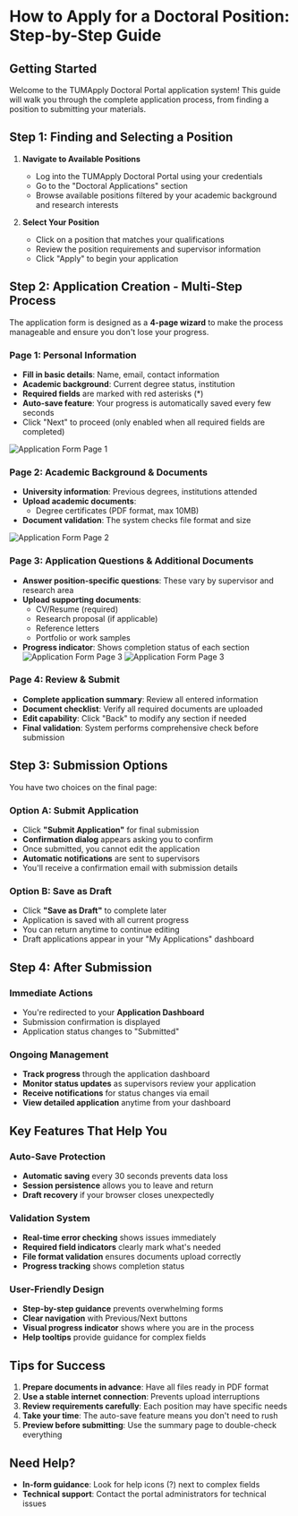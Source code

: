 # How to Apply for a Doctoral Position: Step-by-Step Guide

## Getting Started

Welcome to the TUMApply Doctoral Portal application system! This guide will walk you through the complete application process, from finding a position to submitting your materials.

## Step 1: Finding and Selecting a Position

1. **Navigate to Available Positions**
   - Log into the TUMApply Doctoral Portal using your credentials
   - Go to the "Doctoral Applications" section
   - Browse available positions filtered by your academic background and research interests

2. **Select Your Position**
   - Click on a position that matches your qualifications
   - Review the position requirements and supervisor information
   - Click "Apply" to begin your application

## Step 2: Application Creation - Multi-Step Process

The application form is designed as a **4-page wizard** to make the process manageable and ensure you don't lose your progress.

### Page 1: Personal Information
- **Fill in basic details**: Name, email, contact information
- **Academic background**: Current degree status, institution
- **Required fields** are marked with red asterisks (*)
- **Auto-save feature**: Your progress is automatically saved every few seconds
- Click "Next" to proceed (only enabled when all required fields are completed)

![Application Form Page 1](images/application-form-page1.png)

### Page 2: Academic Background & Documents
- **University information**: Previous degrees, institutions attended
- **Upload academic documents**: 
  - Degree certificates (PDF format, max 10MB)
- **Document validation**: The system checks file format and size

![Application Form Page 2](images/application-form-page2.png)

### Page 3: Application Questions & Additional Documents
- **Answer position-specific questions**: These vary by supervisor and research area
- **Upload supporting documents**:
  - CV/Resume (required)
  - Research proposal (if applicable)
  - Reference letters
  - Portfolio or work samples
- **Progress indicator**: Shows completion status of each section
![Application Form Page 3](images/application-form-page3_1.png)
![Application Form Page 3](images/application-form-page3_2.png)
### Page 4: Review & Submit
- **Complete application summary**: Review all entered information
- **Document checklist**: Verify all required documents are uploaded
- **Edit capability**: Click "Back" to modify any section if needed
- **Final validation**: System performs comprehensive check before submission

## Step 3: Submission Options

You have two choices on the final page:

### Option A: Submit Application
- Click **"Submit Application"** for final submission
- **Confirmation dialog** appears asking you to confirm
- Once submitted, you cannot edit the application
- **Automatic notifications** are sent to supervisors
- You'll receive a confirmation email with submission details

### Option B: Save as Draft
- Click **"Save as Draft"** to complete later
- Application is saved with all current progress
- You can return anytime to continue editing
- Draft applications appear in your "My Applications" dashboard

## Step 4: After Submission

### Immediate Actions
- You're redirected to your **Application Dashboard**
- Submission confirmation is displayed
- Application status changes to "Submitted"

### Ongoing Management
- **Track progress** through the application dashboard
- **Monitor status updates** as supervisors review your application
- **Receive notifications** for status changes via email
- **View detailed application** anytime from your dashboard

## Key Features That Help You

### Auto-Save Protection
- **Automatic saving** every 30 seconds prevents data loss
- **Session persistence** allows you to leave and return
- **Draft recovery** if your browser closes unexpectedly

### Validation System
- **Real-time error checking** shows issues immediately
- **Required field indicators** clearly mark what's needed
- **File format validation** ensures documents upload correctly
- **Progress tracking** shows completion status

### User-Friendly Design
- **Step-by-step guidance** prevents overwhelming forms
- **Clear navigation** with Previous/Next buttons
- **Visual progress indicator** shows where you are in the process
- **Help tooltips** provide guidance for complex fields

## Tips for Success

1. **Prepare documents in advance**: Have all files ready in PDF format
2. **Use a stable internet connection**: Prevents upload interruptions
3. **Review requirements carefully**: Each position may have specific needs
4. **Take your time**: The auto-save feature means you don't need to rush
5. **Preview before submitting**: Use the summary page to double-check everything

## Need Help?

- **In-form guidance**: Look for help icons (?) next to complex fields
- **Technical support**: Contact the portal administrators for technical issues